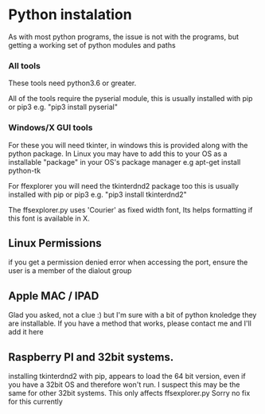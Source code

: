 # Python instalation

As with most python programs, the issue is not with the programs, but getting a working set of python modules and paths

### All tools
These tools need python3.6 or greater.

All of the tools require the pyserial module, this is usually installed with pip or pip3
e.g. "pip3 install pyserial"

### Windows/X GUI tools
For these you will need tkinter, in windows this is provided along with the python package. 
In Linux you may have to add this to your OS as a installable "package" in your OS's package manager
e.g apt-get install python-tk 

For ffexplorer you will need the tkinterdnd2 package too this is usually installed with pip or pip3
e.g. "pip3 install tkinterdnd2"

The ffsexplorer.py uses 'Courier' as fixed width font, Its helps formatting if this font is available in X. 

## Linux Permissions 
if you get a permission denied error when accessing the port, ensure the user is a member of the dialout group

## Apple MAC / IPAD 
Glad you asked, not a clue :) but I'm sure with a bit of python knoledge they are installable. 
If you have a method that works, please contact me and I'll add it here

## Raspberry PI and 32bit systems. 
installing tkinterdnd2 with pip, appears to load the 64 bit version, even if you have a 32bit OS and therefore won't run. I suspect this may be the same for other 32bit systems. This only affects ffsexplorer.py
Sorry no fix for this currently
